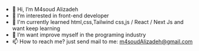 - 👋 Hi, I’m M4soud Alizadeh
- 👀 I’m interested in front-end developer
- 🌱 I'm currently learned html,css,Tailwind css,js / React / Next Js and want keep learning
- 💞️ I’m want improve myself in the programing industry 
- 📫 How to reach me? just send mail to me: m4soudAlizadeh@gmail.com

<!---
M4soudAlizadeh/M4soudAlizadeh is a ✨ special ✨ repository because its `README.md` (this file) appears on your GitHub profile.
You can click the Preview link to take a look at your changes.
--->
